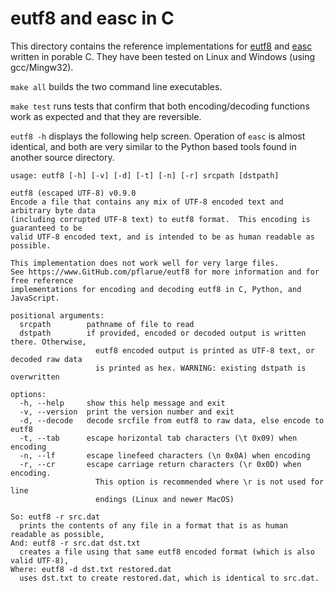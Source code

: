 # eutf8 and easc in C

This directory contains the reference implementations for [eutf8](../../eutf8.md) and [easc](../../easc.md) written in porable C.  They have been tested on Linux and Windows (using gcc/Mingw32).

`make all` builds the two command line executables.

`make test` runs tests that confirm that both encoding/decoding functions work as expected and that they are reversible.

`eutf8 -h` displays the following help screen.  Operation of `easc` is almost identical, and both are very similar to the Python based tools found in another source directory.

```
usage: eutf8 [-h] [-v] [-d] [-t] [-n] [-r] srcpath [dstpath]

eutf8 (escaped UTF-8) v0.9.0
Encode a file that contains any mix of UTF-8 encoded text and arbitrary byte data
(including corrupted UTF-8 text) to eutf8 format.  This encoding is guaranteed to be
valid UTF-8 encoded text, and is intended to be as human readable as possible.

This implementation does not work well for very large files.
See https://www.GitHub.com/pflarue/eutf8 for more information and for free reference
implementations for encoding and decoding eutf8 in C, Python, and JavaScript.

positional arguments:
  srcpath        pathname of file to read
  dstpath        if provided, encoded or decoded output is written there. Otherwise,
                   eutf8 encoded output is printed as UTF-8 text, or decoded raw data
                   is printed as hex. WARNING: existing dstpath is overwritten

options:
  -h, --help     show this help message and exit
  -v, --version  print the version number and exit
  -d, --decode   decode srcfile from eutf8 to raw data, else encode to eutf8
  -t, --tab      escape horizontal tab characters (\t 0x09) when encoding
  -n, --lf       escape linefeed characters (\n 0x0A) when encoding
  -r, --cr       escape carriage return characters (\r 0x0D) when encoding.
                   This option is recommended where \r is not used for line
                   endings (Linux and newer MacOS)

So: eutf8 -r src.dat
  prints the contents of any file in a format that is as human readable as possible,
And: eutf8 -r src.dat dst.txt
  creates a file using that same eutf8 encoded format (which is also valid UTF-8),
Where: eutf8 -d dst.txt restored.dat
  uses dst.txt to create restored.dat, which is identical to src.dat.
```
